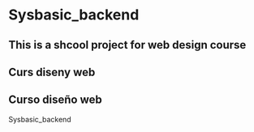 Sysbasic_backend
================
This is a shcool project for web design course
---- 
Curs diseny web
----
Curso diseño web
----

Sysbasic_backend
